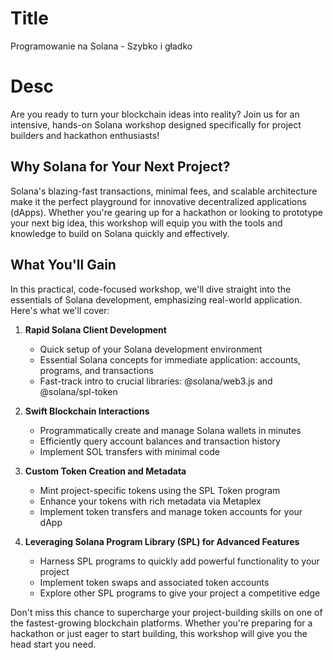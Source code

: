 # Title

Programowanie na Solana - Szybko i gładko

# Desc

Are you ready to turn your blockchain ideas into reality? Join us for an intensive, hands-on Solana workshop designed specifically for project builders and hackathon enthusiasts!

## Why Solana for Your Next Project?

Solana's blazing-fast transactions, minimal fees, and scalable architecture make it the perfect playground for innovative decentralized applications (dApps). Whether you're gearing up for a hackathon or looking to prototype your next big idea, this workshop will equip you with the tools and knowledge to build on Solana quickly and effectively.

## What You'll Gain

In this practical, code-focused workshop, we'll dive straight into the essentials of Solana development, emphasizing real-world application. Here's what we'll cover:

1. **Rapid Solana Client Development**
   - Quick setup of your Solana development environment
   - Essential Solana concepts for immediate application: accounts, programs, and transactions
   - Fast-track intro to crucial libraries: @solana/web3.js and @solana/spl-token

2. **Swift Blockchain Interactions**
   - Programmatically create and manage Solana wallets in minutes
   - Efficiently query account balances and transaction history
   - Implement SOL transfers with minimal code

3. **Custom Token Creation and Metadata**
   - Mint project-specific tokens using the SPL Token program
   - Enhance your tokens with rich metadata via Metaplex
   - Implement token transfers and manage token accounts for your dApp

4. **Leveraging Solana Program Library (SPL) for Advanced Features**
   - Harness SPL programs to quickly add powerful functionality to your project
   - Implement token swaps and associated token accounts
   - Explore other SPL programs to give your project a competitive edge

Don't miss this chance to supercharge your project-building skills on one of the fastest-growing blockchain platforms. Whether you're preparing for a hackathon or just eager to start building, this workshop will give you the head start you need.

